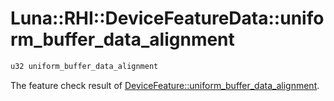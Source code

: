 # Luna::RHI::DeviceFeatureData::uniform_buffer_data_alignment

```c++
u32 uniform_buffer_data_alignment
```

The feature check result of [DeviceFeature::uniform_buffer_data_alignment](group___r_h_i_1gga4200fb69a6165d0624a052e798e58181aed37fc49c2b65546c2d7e02d81e07024.md). 

